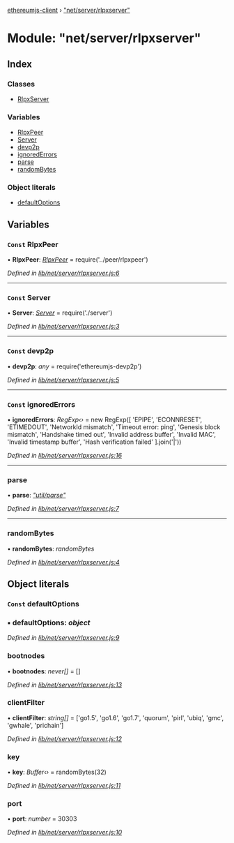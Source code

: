 [ethereumjs-client](../README.md) › ["net/server/rlpxserver"](_net_server_rlpxserver_.md)

# Module: "net/server/rlpxserver"

## Index

### Classes

* [RlpxServer](../classes/_net_server_rlpxserver_.rlpxserver.md)

### Variables

* [RlpxPeer](_net_server_rlpxserver_.md#const-rlpxpeer)
* [Server](_net_server_rlpxserver_.md#const-server)
* [devp2p](_net_server_rlpxserver_.md#const-devp2p)
* [ignoredErrors](_net_server_rlpxserver_.md#const-ignorederrors)
* [parse](_net_server_rlpxserver_.md#parse)
* [randomBytes](_net_server_rlpxserver_.md#randombytes)

### Object literals

* [defaultOptions](_net_server_rlpxserver_.md#const-defaultoptions)

## Variables

### `Const` RlpxPeer

• **RlpxPeer**: *[RlpxPeer](../classes/_net_peer_rlpxpeer_.rlpxpeer.md)* = require('../peer/rlpxpeer')

*Defined in [lib/net/server/rlpxserver.js:6](https://github.com/ethereumjs/ethereumjs-client/blob/master/lib/net/server/rlpxserver.js#L6)*

___

### `Const` Server

• **Server**: *[Server](../classes/_net_server_server_.server.md)* = require('./server')

*Defined in [lib/net/server/rlpxserver.js:3](https://github.com/ethereumjs/ethereumjs-client/blob/master/lib/net/server/rlpxserver.js#L3)*

___

### `Const` devp2p

• **devp2p**: *any* = require('ethereumjs-devp2p')

*Defined in [lib/net/server/rlpxserver.js:5](https://github.com/ethereumjs/ethereumjs-client/blob/master/lib/net/server/rlpxserver.js#L5)*

___

### `Const` ignoredErrors

• **ignoredErrors**: *RegExp‹›* = new RegExp([
  'EPIPE',
  'ECONNRESET',
  'ETIMEDOUT',
  'NetworkId mismatch',
  'Timeout error: ping',
  'Genesis block mismatch',
  'Handshake timed out',
  'Invalid address buffer',
  'Invalid MAC',
  'Invalid timestamp buffer',
  'Hash verification failed'
].join('|'))

*Defined in [lib/net/server/rlpxserver.js:16](https://github.com/ethereumjs/ethereumjs-client/blob/master/lib/net/server/rlpxserver.js#L16)*

___

###  parse

• **parse**: *["util/parse"](_util_parse_.md)*

*Defined in [lib/net/server/rlpxserver.js:7](https://github.com/ethereumjs/ethereumjs-client/blob/master/lib/net/server/rlpxserver.js#L7)*

___

###  randomBytes

• **randomBytes**: *randomBytes*

*Defined in [lib/net/server/rlpxserver.js:4](https://github.com/ethereumjs/ethereumjs-client/blob/master/lib/net/server/rlpxserver.js#L4)*

## Object literals

### `Const` defaultOptions

### ▪ **defaultOptions**: *object*

*Defined in [lib/net/server/rlpxserver.js:9](https://github.com/ethereumjs/ethereumjs-client/blob/master/lib/net/server/rlpxserver.js#L9)*

###  bootnodes

• **bootnodes**: *never[]* = []

*Defined in [lib/net/server/rlpxserver.js:13](https://github.com/ethereumjs/ethereumjs-client/blob/master/lib/net/server/rlpxserver.js#L13)*

###  clientFilter

• **clientFilter**: *string[]* = ['go1.5', 'go1.6', 'go1.7', 'quorum', 'pirl', 'ubiq', 'gmc', 'gwhale', 'prichain']

*Defined in [lib/net/server/rlpxserver.js:12](https://github.com/ethereumjs/ethereumjs-client/blob/master/lib/net/server/rlpxserver.js#L12)*

###  key

• **key**: *Buffer‹›* = randomBytes(32)

*Defined in [lib/net/server/rlpxserver.js:11](https://github.com/ethereumjs/ethereumjs-client/blob/master/lib/net/server/rlpxserver.js#L11)*

###  port

• **port**: *number* = 30303

*Defined in [lib/net/server/rlpxserver.js:10](https://github.com/ethereumjs/ethereumjs-client/blob/master/lib/net/server/rlpxserver.js#L10)*
